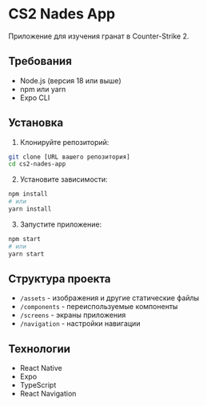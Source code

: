 # CS2 Nades App

Приложение для изучения гранат в Counter-Strike 2.

## Требования

- Node.js (версия 18 или выше)
- npm или yarn
- Expo CLI

## Установка

1. Клонируйте репозиторий:
```bash
git clone [URL вашего репозитория]
cd cs2-nades-app
```

2. Установите зависимости:
```bash
npm install
# или
yarn install
```

3. Запустите приложение:
```bash
npm start
# или
yarn start
```

## Структура проекта

- `/assets` - изображения и другие статические файлы
- `/components` - переиспользуемые компоненты
- `/screens` - экраны приложения
- `/navigation` - настройки навигации

## Технологии

- React Native
- Expo
- TypeScript
- React Navigation 